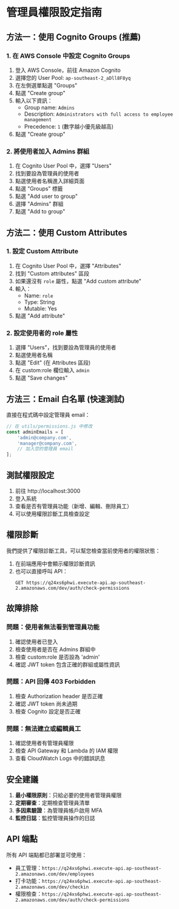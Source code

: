 # 管理員權限設定指南

## 方法一：使用 Cognito Groups (推薦)

### 1. 在 AWS Console 中設定 Cognito Groups

1. 登入 AWS Console，前往 Amazon Cognito
2. 選擇您的 User Pool: `ap-southeast-2_aDll8F8yq`
3. 在左側選單點選 "Groups"
4. 點選 "Create group"
5. 輸入以下資訊：
   - Group name: `Admins`
   - Description: `Administrators with full access to employee management`
   - Precedence: `1` (數字越小優先級越高)
6. 點選 "Create group"

### 2. 將使用者加入 Admins 群組

1. 在 Cognito User Pool 中，選擇 "Users"
2. 找到要設為管理員的使用者
3. 點選使用者名稱進入詳細頁面
4. 點選 "Groups" 標籤
5. 點選 "Add user to group"
6. 選擇 "Admins" 群組
7. 點選 "Add to group"

## 方法二：使用 Custom Attributes

### 1. 設定 Custom Attribute

1. 在 Cognito User Pool 中，選擇 "Attributes"
2. 找到 "Custom attributes" 區段
3. 如果還沒有 `role` 屬性，點選 "Add custom attribute"
4. 輸入：
   - Name: `role`
   - Type: String
   - Mutable: Yes
5. 點選 "Add attribute"

### 2. 設定使用者的 role 屬性

1. 選擇 "Users"，找到要設為管理員的使用者
2. 點選使用者名稱
3. 點選 "Edit" (在 Attributes 區段)
4. 在 custom:role 欄位輸入 `admin`
5. 點選 "Save changes"

## 方法三：Email 白名單 (快速測試)

直接在程式碼中設定管理員 email：

```javascript
// 在 utils/permissions.js 中修改
const adminEmails = [
    'admin@company.com',
    'manager@company.com',
    // 加入您的管理員 email
];
```

## 測試權限設定

1. 前往 http://localhost:3000
2. 登入系統
3. 查看是否有管理員功能（新增、編輯、刪除員工）
4. 可以使用權限診斷工具檢查設定

## 權限診斷

我們提供了權限診斷工具，可以幫您檢查當前使用者的權限狀態：

1. 在前端應用中會顯示權限診斷資訊
2. 也可以直接呼叫 API：
   ```
   GET https://q24xs6phwi.execute-api.ap-southeast-2.amazonaws.com/dev/auth/check-permissions
   ```

## 故障排除

### 問題：使用者無法看到管理員功能
1. 確認使用者已登入
2. 檢查使用者是否在 Admins 群組中
3. 檢查 custom:role 是否設為 'admin'
4. 確認 JWT token 包含正確的群組或屬性資訊

### 問題：API 回傳 403 Forbidden
1. 檢查 Authorization header 是否正確
2. 確認 JWT token 尚未過期
3. 檢查 Cognito 設定是否正確

### 問題：無法建立或編輯員工
1. 確認使用者有管理員權限
2. 檢查 API Gateway 和 Lambda 的 IAM 權限
3. 查看 CloudWatch Logs 中的錯誤訊息

## 安全建議

1. **最小權限原則**：只給必要的使用者管理員權限
2. **定期審查**：定期檢查管理員清單
3. **多因素驗證**：為管理員帳戶啟用 MFA
4. **監控日誌**：監控管理員操作的日誌

## API 端點

所有 API 端點都已部署並可使用：

- 員工管理：`https://q24xs6phwi.execute-api.ap-southeast-2.amazonaws.com/dev/employees`
- 打卡功能：`https://q24xs6phwi.execute-api.ap-southeast-2.amazonaws.com/dev/checkin`
- 權限檢查：`https://q24xs6phwi.execute-api.ap-southeast-2.amazonaws.com/dev/auth/check-permissions`
